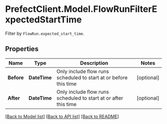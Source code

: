 # PrefectClient.Model.FlowRunFilterExpectedStartTime
Filter by `FlowRun.expected_start_time`.

## Properties

Name | Type | Description | Notes
------------ | ------------- | ------------- | -------------
**Before** | **DateTime** | Only include flow runs scheduled to start at or before this time | [optional] 
**After** | **DateTime** | Only include flow runs scheduled to start at or after this time | [optional] 

[[Back to Model list]](../README.md#documentation-for-models) [[Back to API list]](../README.md#documentation-for-api-endpoints) [[Back to README]](../README.md)

